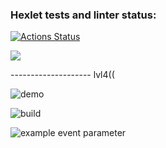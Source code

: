 ### Hexlet tests and linter status:
[![Actions Status](https://github.com/Plasticc66/java-project-lvl1/workflows/hexlet-check/badge.svg)](https://github.com/Plasticc66/java-project-lvl1/actions)


<a href="https://codeclimate.com/github/codeclimate/codeclimate/maintainability"><img src="https://api.codeclimate.com/v1/badges/a99a88d28ad37a79dbf6/maintainability" /></a>


-------------------- lvl4((

![demo](https://github.com/Plasticc66/java-project-lvl1/actions/workflows/github-actions-demo.yml/badge.svg)

![build](https://github.com/Plasticc66/java-project-lvl1/actions/workflows/build-gradle.yml/badge.svg)



![example event parameter](https://github.com/Plasticc66/java-project-lvl1/actions/workflows/try-build-1.yml/badge.svg?event=push)
